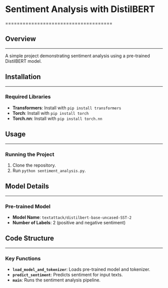 # Sentiment Analysis with DistilBERT
=====================================

## Overview
------------

A simple project demonstrating sentiment analysis using a pre-trained DistilBERT model.

## Installation
------------

### Required Libraries

* **Transformers**: Install with `pip install transformers`
* **Torch**: Install with `pip install torch`
* **Torch.nn**: Install with `pip install torch.nn`

## Usage
-----

### Running the Project

1. Clone the repository.
2. Run `python sentiment_analysis.py`.

## Model Details
----------------

### Pre-trained Model

* **Model Name**: `textattack/distilbert-base-uncased-SST-2`
* **Number of Labels**: 2 (positive and negative sentiment)

## Code Structure
-----------------

### Key Functions

* **`load_model_and_tokenizer`**: Loads pre-trained model and tokenizer.
* **`predict_sentiment`**: Predicts sentiment for input texts.
* **`main`**: Runs the sentiment analysis pipeline.
